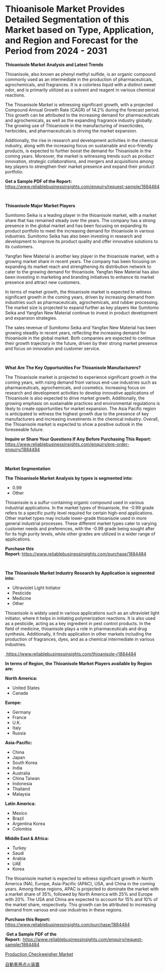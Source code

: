 <p><h1>Thioanisole Market Provides Detailed Segmentation of this Market based on Type, Application, and Region and Forecast for the Period from 2024 - 2031</h1></p><p><strong>Thioanisole Market Analysis and Latest Trends</strong></p>
<p><p>Thioanisole, also known as phenyl methyl sulfide, is an organic compound commonly used as an intermediate in the production of pharmaceuticals, agrochemicals, and fragrances. It is a colorless liquid with a distinct sweet odor, and is primarily utilized as a solvent and reagent in various chemical reactions.</p><p>The Thioanisole Market is witnessing significant growth, with a projected Compound Annual Growth Rate (CAGR) of 14.2% during the forecast period. This growth can be attributed to the increasing demand for pharmaceuticals and agrochemicals, as well as the expanding fragrance industry globally. The growing use of Thioanisole in the manufacturing of insecticides, herbicides, and pharmaceuticals is driving the market expansion.</p><p>Additionally, the rise in research and development activities in the chemical industry, along with the increasing focus on sustainable and eco-friendly products, is expected to further boost the demand for Thioanisole in the coming years. Moreover, the market is witnessing trends such as product innovation, strategic collaborations, and mergers and acquisitions among key players to strengthen their market presence and expand their product portfolio.</p></p>
<p><strong>Get a Sample PDF of the Report:&nbsp;</strong> <a href="https://www.reliablebusinessinsights.com/enquiry/request-sample/1884484">https://www.reliablebusinessinsights.com/enquiry/request-sample/1884484</a></p>
<p>&nbsp;</p>
<p><strong>Thioanisole Major Market Players</strong></p>
<p><p>Sumitomo Seika is a leading player in the thioanisole market, with a market share that has remained steady over the years. The company has a strong presence in the global market and has been focusing on expanding its product portfolio to meet the increasing demand for thioanisole in various industries. Sumitomo Seika has also been investing in research and development to improve its product quality and offer innovative solutions to its customers.</p><p>Yangfan New Material is another key player in the thioanisole market, with a growing market share in recent years. The company has been focusing on expanding its market reach and strengthening its distribution network to cater to the growing demand for thioanisole. Yangfan New Material has also been investing in marketing and branding initiatives to enhance its market presence and attract new customers.</p><p>In terms of market growth, the thioanisole market is expected to witness significant growth in the coming years, driven by increasing demand from industries such as pharmaceuticals, agrochemicals, and rubber processing. The market size is projected to expand further as key players like Sumitomo Seika and Yangfan New Material continue to invest in product development and expansion strategies.</p><p>The sales revenue of Sumitomo Seika and Yangfan New Material has been growing steadily in recent years, reflecting the increasing demand for thioanisole in the global market. Both companies are expected to continue their growth trajectory in the future, driven by their strong market presence and focus on innovation and customer service.</p></p>
<p>&nbsp;</p>
<p><strong>What Are The Key Opportunities For Thioanisole Manufacturers?</strong></p>
<p><p>The Thioanisole market is projected to experience significant growth in the coming years, with rising demand from various end-use industries such as pharmaceuticals, agrochemicals, and cosmetics. Increasing focus on research and development activities to develop innovative applications of Thioanisole is also expected to drive market growth. Additionally, the growing emphasis on sustainable practices and environmental regulations is likely to create opportunities for market expansion. The Asia Pacific region is anticipated to witness the highest growth due to the presence of key manufacturers and increasing investments in the chemical industry. Overall, the Thioanisole market is expected to show a positive outlook in the foreseeable future.</p></p>
<p><strong>Inquire or Share Your Questions If Any Before Purchasing This Report:</strong> <a href="https://www.reliablebusinessinsights.com/enquiry/pre-order-enquiry/1884484">https://www.reliablebusinessinsights.com/enquiry/pre-order-enquiry/1884484</a></p>
<p>&nbsp;</p>
<p><strong>Market Segmentation</strong></p>
<p><strong>The Thioanisole Market Analysis by types is segmented into:</strong></p>
<p><ul><li>0.99</li><li>Other</li></ul></p>
<p><p>Thioanisole is a sulfur-containing organic compound used in various industrial applications. In the market types of thioanisole, the -0.99 grade refers to a specific purity level required for certain high-end applications. Other market types may include lower-grade thioanisole used in more general industrial processes. These different market types cater to varying customer needs and preferences, with the -0.99 grade being sought after for its high purity levels, while other grades are utilized in a wider range of applications.</p></p>
<p><strong>Purchase this Report:&nbsp;</strong><a href="https://www.reliablebusinessinsights.com/purchase/1884484">https://www.reliablebusinessinsights.com/purchase/1884484</a></p>
<p>&nbsp;</p>
<p><strong>The Thioanisole Market Industry Research by Application is segmented into:</strong></p>
<p><ul><li>Ultraviolet Light Initiator</li><li>Pesticide</li><li>Medicine</li><li>Other</li></ul></p>
<p><p>Thioanisole is widely used in various applications such as an ultraviolet light initiator, where it helps in initiating polymerization reactions. It is also used as a pesticide, acting as a key ingredient in pest control products. In the field of medicine, thioanisole plays a role in pharmaceuticals and drug synthesis. Additionally, it finds application in other markets including the production of fragrances, dyes, and as a chemical intermediate in various industries.</p></p>
<p><a href="https://www.reliablebusinessinsights.com/thioanisole-r1884484">&nbsp;https://www.reliablebusinessinsights.com/thioanisole-r1884484</a></p>
<p><strong>In terms of Region, the Thioanisole Market Players available by Region are:</strong></p>
<p>
    <p> <strong> North America: </strong>
        <ul>
            <li>United States</li>
            <li>Canada</li>
        </ul>
        </p> 
    <p> <strong> Europe: </strong>
        <ul>
            <li>Germany</li>
            <li>France</li>
            <li>U.K.</li>
            <li>Italy</li>
            <li>Russia</li>
        </ul>
        </p> 
    <p> <strong> Asia-Pacific: </strong>
        <ul>
            <li>China</li>
            <li>Japan</li>
            <li>South Korea</li>
            <li>India</li>
            <li>Australia</li>
            <li>China Taiwan</li>
            <li>Indonesia</li>
            <li>Thailand</li>
            <li>Malaysia</li>
        </ul>
        </p> 
    <p> <strong> Latin America: </strong>
        <ul>
            <li>Mexico</li>
            <li>Brazil</li>
            <li>Argentina Korea</li>
            <li>Colombia</li>
        </ul>
        </p> 
    <p> <strong> Middle East & Africa: </strong>
        <ul>
            <li>Turkey</li>
            <li>Saudi</li>
            <li>Arabia</li>
            <li>UAE</li>
            <li>Korea</li>
        </ul>
    </p>
    </p>
<p><p>The thioanisole market is expected to witness significant growth in North America (NA), Europe, Asia-Pacific (APAC), USA, and China in the coming years. Among these regions, APAC is projected to dominate the market with a market share of 35%, followed by North America with 25% and Europe with 20%. The USA and China are expected to account for 15% and 10% of the market share, respectively. This growth can be attributed to increasing demand from various end-use industries in these regions.</p></p>
<p><strong>Purchase this Report: </strong><a href="https://www.reliablebusinessinsights.com/purchase/1884484">https://www.reliablebusinessinsights.com/purchase/1884484</a></p>
<p>&nbsp;<strong>Get a Sample PDF of the Report:&nbsp;&nbsp;</strong><a href="https://www.reliablebusinessinsights.com/enquiry/request-sample/1884484">https://www.reliablebusinessinsights.com/enquiry/request-sample/1884484</a></p>
<p><strong></strong></p>
<p><p><a href="https://issuu.com/reportprime-2/docs/production-checkweigher-market-size-2030.pptx">Production Checkweigher Market</a></p><p><a href="https://github.com/pepo3k/Market-Research-Report-List-2/blob/main/4358561133963.md">自動車用点火装置</a></p></p>